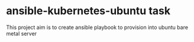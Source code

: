 # ansible-kubernetes-ubuntu task
This project aim is to create ansible playbook to provision into ubuntu bare metal server 
